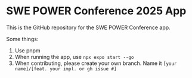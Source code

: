 # SWE POWER Conference 2025 App

This is the GitHub repository for the SWE POWER Conference app.

Some things:
1. Use pnpm
2. When running the app, use `npx expo start --go`
3. When contributing, please create your own branch. Name it `[your name]/[feat. your impl. or gh issue #]`
